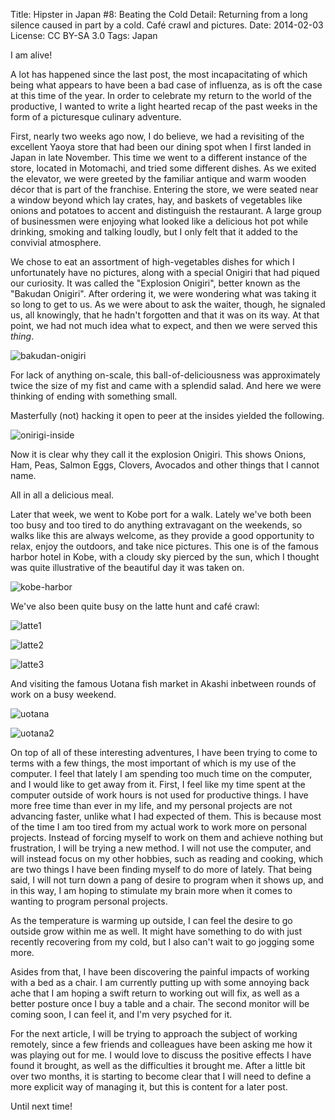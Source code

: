Title:   Hipster in Japan #8: Beating the Cold
Detail:  Returning from a long silence caused in part by a cold. Café crawl and pictures.
Date:    2014-02-03
License: CC BY-SA 3.0
Tags:    Japan

I am alive!

A lot has happened since the last post, the most incapacitating of which being
what appears to have been a bad case of influenza, as is oft the case at this
time of the year. In order to celebrate my return to the world of the
productive, I wanted to write a light hearted recap of the past weeks in the
form of a picturesque culinary adventure.

First, nearly two weeks ago now, I do believe, we had a revisiting of the
excellent Yaoya store that had been our dining spot when I first landed in Japan
in late November. This time we went to a different instance of the store,
located in Motomachi, and tried some different dishes. As we exited the
elevator, we were greeted by the familiar antique and warm wooden décor that is
part of the franchise. Entering the store, we were seated near a window beyond
which lay crates, hay, and baskets of vegetables like onions and potatoes to
accent and distinguish the restaurant. A large group of businessmen were
enjoying what looked like a delicious hot pot while drinking, smoking and
talking loudly, but I only felt that it added to the convivial atmosphere.

We chose to eat an assortment of high-vegetables dishes for which I
unfortunately have no pictures, along with a special Onigiri that had piqued our
curiosity. It was called the "Explosion Onigiri", better known as the "Bakudan
Onigiri". After ordering it, we were wondering what was taking it so long to get
to us. As we were about to ask the waiter, though, he signaled us, all
knowingly, that he hadn't forgotten and that it was on its way. At that point,
we had not much idea what to expect, and then we were served this *thing*.

![bakudan-onigiri]

For lack of anything on-scale, this ball-of-deliciousness was approximately
twice the size of my fist and came with a splendid salad. And here we were
thinking of ending with something small.

Masterfully (not) hacking it open to peer at the insides yielded the following.

![onirigi-inside]

Now it is clear why they call it the explosion Onigiri. This shows Onions, Ham,
Peas, Salmon Eggs, Clovers, Avocados and other things that I cannot name.

All in all a delicious meal.

Later that week, we went to Kobe port for a walk. Lately we've both been too
busy and too tired to do anything extravagant on the weekends, so walks like
this are always welcome, as they provide a good opportunity to relax, enjoy the
outdoors, and take nice pictures. This one is of the famous harbor hotel in
Kobe, with a cloudy sky pierced by the sun, which I thought was quite
illustrative of the beautiful day it was taken on.

![kobe-harbor]

We've also been quite busy on the latte hunt and café crawl:

![latte1]

![latte2]

![latte3]

And visiting the famous Uotana fish market in Akashi inbetween rounds of work on
a busy weekend.

![uotana]

![uotana2]

On top of all of these interesting adventures, I have been trying to come to
terms with a few things, the most important of which is my use of the
computer. I feel that lately I am spending too much time on the computer, and I
would like to get away from it. First, I feel like my time spent at the computer
outside of work hours is not used for productive things. I have more free time
than ever in my life, and my personal projects are not advancing faster, unlike
what I had expected of them. This is because most of the time I am too tired
from my actual work to work more on personal projects. Instead of forcing myself
to work on them and achieve nothing but frustration, I will be trying a new
method. I will not use the computer, and will instead focus on my other hobbies,
such as reading and cooking, which are two things I have been finding myself to
do more of lately. That being said, I will not turn down a pang of desire to
program when it shows up, and in this way, I am hoping to stimulate my brain
more when it comes to wanting to program personal projects.

As the temperature is warming up outside, I can feel the desire to go outside
grow within me as well. It might have something to do with just recently
recovering from my cold, but I also can't wait to go jogging some more.

Asides from that, I have been discovering the painful impacts of working with a
bed as a chair. I am currently putting up with some annoying back ache that I am
hoping a swift return to working out will fix, as well as a better posture once
I buy a table and a chair. The second monitor will be coming soon, I can feel
it, and I'm very psyched for it.

For the next article, I will be trying to approach the subject of working
remotely, since a few friends and colleagues have been asking me how it was
playing out for me. I would love to discuss the positive effects I have found it
brought, as well as the difficulties it brought me. After a little bit over two
months, it is starting to become clear that I will need to define a more
explicit way of managing it, but this is content for a later post.

Until next time!

[bakudan-onigiri]: https://lh3.googleusercontent.com/-sdmd4ZUYo1Y/UuTZ3zWoZhI/AAAAAAAABKA/mE88gD7ISrw/w648-h486-no/1525428_662019533858327_1019001680_n.jpg "Bakudan Onigiri"
[onirigi-inside]: https://lh4.googleusercontent.com/-WrCS4MCnrVo/UuTZ35QFhuI/AAAAAAAABKA/6m_Cg2NHj9c/w648-h486-no/1546396_662019507191663_1794558925_n.jpg "Bakudan Onigiri Innards"
[kobe-harbor]: https://lh3.googleusercontent.com/-U8_c62v00ho/UuTZ38oktZI/AAAAAAAABKA/-9R6sneJc5k/w648-h486-no/1533726_662649373795343_1863678401_n.jpg "Kobe Harbor"
[latte1]: https://lh5.googleusercontent.com/-iaB4QfDHHOQ/UuTZ34UqJ8I/AAAAAAAABKA/wOngXZ2jGYo/w648-h486-no/484858_664378740289073_117510708_n.jpg "Latte"
[latte2]: https://lh4.googleusercontent.com/-yR-6vvxhRDY/Uu9F4JbpKeI/AAAAAAAABNI/k2H2hvJVMWQ/w648-h486-no/1558581_670487803011500_848577392_n.jpg "Latte!"
[latte3]: https://lh6.googleusercontent.com/-PBRCZLDEJtc/UuTZ3xEDDhI/AAAAAAAABKA/qKtB8q9uMqo/w648-h486-no/1489242_652418464818434_1712471969_n.jpg "Latte!!"
[uotana]: https://lh6.googleusercontent.com/-LPBjs1LYky8/Uu9F4CITfaI/AAAAAAAABNI/gGbuaNtw8D4/w648-h486-no/1781863_671513732908907_575398201_n.jpg "Fish Market"
[uotana2]: https://lh5.googleusercontent.com/-2k6uTBYlkkQ/Uu9F4B_yHsI/AAAAAAAABNI/P0PlwEyjFTE/w648-h486-no/1551608_671513696242244_2111938947_n.jpg "Fishes for Sale!"